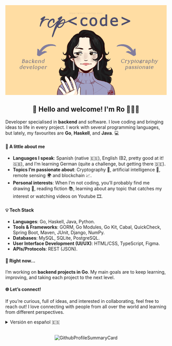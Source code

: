 <center> 

![Imagen de perfil](img/ProfileImageGitHub.png)
## 🌟 Hello and welcome! I'm Ro 👋👩‍💻

</center>


Developer specialised in **backend** and software. I love coding and bringing ideas to life in every project. I work with several programming languages, but lately, my favourites are **Go**, **Haskell**, and **Java**. 💻

#### 📍 A little about me

 - **Languages I speak**: Spanish (native 🇪🇸), English (B2, pretty good at it! 🇬🇧), and I’m learning German (quite a challenge, but getting there 🇩🇪).
 - **Topics I’m passionate about**: Cryptography 🔐, artificial intelligence 🤖, remote sensing 🌍 and blockchain 📈.
 - **Personal interests**: When I’m not coding, you’ll probably find me drawing 🎨, reading fiction 📚, learning about any topic that catches my interest or watching videos on Youtube 🎞.

#### 💡 Tech Stack
 - **Languages**: Go, Haskell, Java, Python.
 - **Tools & Frameworks**: GORM, Go Modules, Go Kit, Cabal, QuickCheck, Spring Boot, Maven, JUnit, Django, NumPy.
 - **Databases**: MySQL, SQLite, PostgreSQL.
 - **User Interface Development (UI/UX)**: HTML/CSS, TypeScript, Figma.
 - **APIs/Protocols**: REST (JSON).

#### 🚀 Right now…
I’m working on **backend projects in Go**. My main goals are to keep learning, improving, and taking each project to the next level.

#### 🌐 Let’s connect!
If you’re curious, full of ideas, and interested in collaborating, feel free to reach out! I love connecting with people from all over the world and learning from different perspectives.


<details>
<summary>Versión en español 🇪🇸</summary>
<br> <center>

### 🌟 ¡Hola! Soy Ro 👋👩‍💻

</center>

Desarrolladora de software apasionada por el **backend** que siempre busca nuevos desafíos. Me encanta programar y ver cómo cobran vida las ideas. Trabajo con varios lenguajes, pero actualmente mis favoritos son **Go**, **Haskell** y **Java**. 💻

#### 📍 Un poco sobre mí
- **Idiomas**: Hablo español (¡nativo! 🇪🇸), inglés (B2, ¡me defiendo bien! 🇬🇧), y estoy aprendiendo alemán (todo un reto, pero ahí vamos 🇩🇪).
- **Áreas que me apasionan**: Criptografía 🔐, inteligencia artificial 🤖, teledetección 🌍 y, últimamente, blockchain 📈.
- **Intereses personales**: Cuando no estoy programando, probablemente esté dibujando 🎨, leyendo algo de ficción 📚, aprendiendo sobre cualquier tema que despierte mi curiosidad o viendo vídeos en Youtube 🎞.

#### 💡 Stack de Tecnologías
- **Lenguajes**: Go, Haskell, Java, Python.
- **Herramientas y Frameworks**: GORM, Go Modules, Go Kit, Cabal, QuickCheck, Spring Boot, Maven, JUnit, Django, NumPy.
- **Bases de datos**: MySQL, SQLite, PostgreSQL.
- **Desarrollo de Interfaces de Usuario (UI/UX)**: HTML/CSS, TypeScript, Figma.
- **APIs/Protocolos**: REST (JSON).
- **Control de versiones**: GitHub.


#### 🚀 Actualmente…
Estoy enfocada en proyectos de **backend en Go**. Mi objetivos son aprender, mejorar y llevar cada proyecto al siguiente nivel.

#### 🌐 ¿Hablamos?
Si eres una persona curiosa, con ideas innovadoras y ganas de colaborar, ¡contáctame! Me encanta conocer gente nueva de la que poder aprender y con la que compartir distintos puntos de vista.
</details>

<center> 
<br>

![GithubProfileSummaryCard](https://github-profile-summary-cards.vercel.app/api/cards/profile-details?username=rcp-code&theme=dark)

</center>